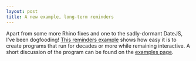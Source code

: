 ```yaml
---
layout: post
title: A new example, long-term reminders
---
```


Apart from some more Rhino fixes and one to the sadly-dormant DateJS, I've been dogfooding! [This reminders example](https://github.com/ianso/scriptus/blob/master/scripts/reminder.js) shows how easy it is to create programs that run for decades or more while remaining interactive. A short discussion of the program can be found on the [examples page](https://github.com/ianso/scriptus/blob/master/docs/examples.md).

